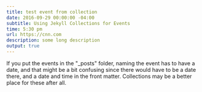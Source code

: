```yaml
---
title: test event from collection
date: 2016-09-29 00:00:00 -04:00
subtitle: Using Jekyll Collections for Events
time: 5:30 pm
url: https://cnn.com
description: some long description
output: true
---
```


If you put the events in the "_posts" folder, naming the event has to have a date, and that might be a bit confusing since there would have to be a date there, and a date and time in the front matter. Collections may be a better place for these after all.
